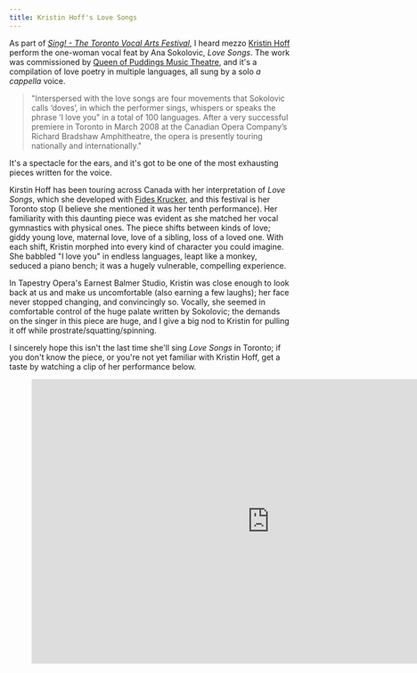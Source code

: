 ```yaml
---
title: Kristin Hoff's Love Songs
---
```


As part of [*Sing! - The Toronto Vocal Arts Festival*](http://www.singtoronto.com/), I heard mezzo [Kristin Hoff](/scene/people/kristin-hoff/) perform the one-woman vocal feat by Ana Sokolovic, *Love Songs*. The work was commissioned by [Queen of Puddings Music Theatre](http://www.queenofpuddingsmusictheatre.com/love-songs.htm), and it's a compilation of love poetry in multiple languages, all sung by a solo *a cappella* voice.

> "Interspersed with the love songs are four movements that Sokolovic calls ‘doves’, in which the performer sings, whispers or speaks the phrase ‘I love you" in a total of 100 languages. After a very successful premiere in Toronto in March 2008 at the Canadian Opera Company’s Richard Bradshaw Amphitheatre, the opera is presently touring nationally and internationally."

It's a spectacle for the ears, and it's got to be one of the most exhausting pieces written for the voice. 

Kirstin Hoff has been touring across Canada with her interpretation of *Love Songs*, which she developed with [Fides Krucker](http://www.fideskrucker.com/), and this festival is her Toronto stop (I believe she mentioned it was her tenth performance). Her familiarity with this daunting piece was evident as she matched her vocal gymnastics with physical ones. The piece shifts between kinds of love; giddy young love, maternal love, love of a sibling, loss of a loved one. With each shift, Kristin morphed into every kind of character you could imagine. She babbled "I love you" in endless languages, leapt like a monkey, seduced a piano bench; it was a hugely vulnerable, compelling experience. 

In Tapestry Opera's Earnest Balmer Studio, Kristin was close enough to look back at us and make us uncomfortable (also earning a few laughs); her face never stopped changing, and convincingly so. Vocally, she seemed in comfortable control of the huge palate written by Sokolovic; the demands on the singer in this piece are huge, and I give a big nod to Kristin for pulling it off while prostrate/squatting/spinning.

I sincerely hope this isn't the last time she'll sing *Love Songs* in Toronto; if you don't know the piece, or you're not yet familiar with Kristin Hoff, get a taste by watching a clip of her performance below.

<figure data-type="video">
<iframe width="854" height="510" src="https://www.youtube.com/embed/WHyJguSCBE8" frameborder="0" allowfullscreen></iframe>
</figure>
